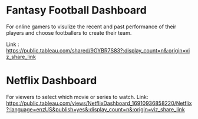 # Fantasy Football Dashboard
For online gamers to visulize the recent and past performance of their players and choose footballers to create their team.

Link : https://public.tableau.com/shared/9GYBR7S83?:display_count=n&:origin=viz_share_link


# Netflix Dashboard
For viewers to select which movie or series to watch.
Link: https://public.tableau.com/views/NetflixDashboard_16910936858220/Netflix?:language=enzUS&publish=yes&:display_count=n&:origin=viz_share_link

